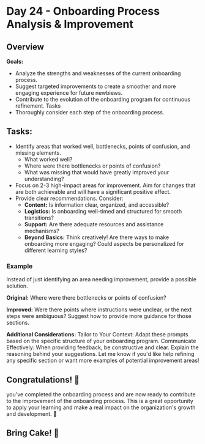 # Day 24 -  Onboarding Process Analysis & Improvement

## Overview
**Goals:**
- Analyze the strengths and weaknesses of the current onboarding process.
- Suggest targeted improvements to create a smoother and more engaging experience for future newbiews.
- Contribute to the evolution of the onboarding program for continuous refinement.
Tasks
- Thoroughly consider each step of the onboarding process. 

## Tasks:
- Identify areas that worked well, bottlenecks, points of confusion, and missing elements.
    - What worked well?
    - Where were there bottlenecks or points of confusion?
    - What was missing that would have greatly improved your understanding?
- Focus on 2-3 high-impact areas for improvement. Aim for changes that are both achievable and will have a significant positive effect.
- Provide clear recommendations. Consider:
    - **Content:** Is information clear, organized, and accessible?
    - **Logistics:** Is onboarding well-timed and structured for smooth transitions?
    - **Support:** Are there adequate resources and assistance mechanisms?
    - **Beyond Basics:** Think creatively!  Are there ways to make onboarding more engaging? Could aspects be personalized for different learning styles?

### Example 
Instead of just identifying an area needing improvement, provide a possible solution.

**Original:**  Where were there bottlenecks or points of confusion?

**Improved:** Were there points where instructions were unclear, or the next steps were ambiguous? Suggest how to provide more guidance for those sections.

**Additional Considerations:**
Tailor to Your Context: Adapt these prompts based on the specific structure of your onboarding program.
Communicate Effectively: When providing feedback, be constructive and clear. Explain the reasoning behind your suggestions.
Let me know if you'd like help refining any specific section or want more examples of potential improvement areas!


## Congratulations! :tada:
you've completed the onboarding process and are now ready to contribute to the improvement of the onboarding process. This is a great opportunity to apply your learning and make a real impact on the organization's growth and development. :rocket:
## Bring Cake! :cake:   